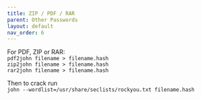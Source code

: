 ```yaml
---
title: ZIP / PDF / RAR
parent: Other Passwords
layout: default
nav_order: 6
---
```


For PDF, ZIP or RAR:\
`pdf2john filename > filename.hash`\
`zip2john filename > filename.hash`\
`rar2john filename > filename.hash`

Then to crack run\
`john --wordlist=/usr/share/seclists/rockyou.txt filename.hash`